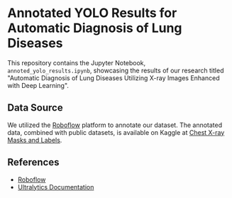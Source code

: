 # Annotated YOLO Results for Automatic Diagnosis of Lung Diseases

This repository contains the Jupyter Notebook, `annoted_yolo_results.ipynb`, showcasing the results of our research titled "Automatic Diagnosis of Lung Diseases Utilizing X-ray Images Enhanced with Deep Learning".

## Data Source

We utilized the [Roboflow](https://roboflow.com/) platform to annotate our dataset. The annotated data, combined with public datasets, is available on Kaggle at [Chest X-ray Masks and Labels](https://www.kaggle.com/datasets/nikhilpandey360/chest-xray-masks-and-labels).

## References

- [Roboflow](https://roboflow.com/)
- [Ultralytics Documentation](https://docs.ultralytics.com/tr)
